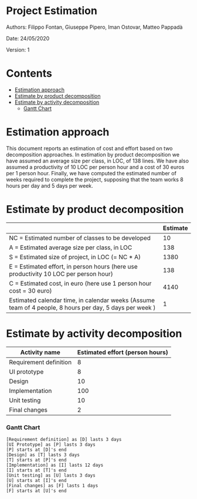 # Project Estimation  

Authors: Filippo Fontan, Giuseppe Pipero, Iman Ostovar, Matteo Pappadà

Date: 24/05/2020
 
Version: 1

# Contents

- [Estimation approach](#estimation-approach)
- [Estimate by product decomposition](#estimate-by-product-decomposition)
- [Estimate by activity decomposition](#estimate-by-activity-decomposition)
    - [Gantt Chart](#gantt-chart)



# Estimation approach

This document reports an estimation of cost and effort based on two decomposition approaches. In estimation by product decomposition we have assumed an average size per class, in LOC, of 138 lines. We have also assumed a productivity of 10 LOC per person hour and a cost of 30 euros per 1 person hour. Finally, we have computed the estimated number of weeks required to complete the project, supposing that the team works 8 hours per day and 5 days per week.

# Estimate by product decomposition


|             | Estimate                        |             
| ----------- | ------------------------------- |  
| NC =  Estimated number of classes to be developed   | 10                            |             
|  A = Estimated average size per class, in LOC       | 138                           | 
| S = Estimated size of project, in LOC (= NC * A) | 1380|
| E = Estimated effort, in person hours (here use productivity 10 LOC per person hour)  | 138                                      |   
| C = Estimated cost, in euro (here use 1 person hour cost = 30 euro) | 4140| 
| Estimated calendar time, in calendar weeks (Assume team of 4 people, 8 hours per day, 5 days per week ) | 1                   |               


# Estimate by activity decomposition


|         Activity name    | Estimated effort (person hours)   |             
| ----------- | ------------------------------- | 
| Requirement definition| 8 |
| UI prototype| 8 |
| Design| 10 |
| Implementation| 100 |
| Unit testing| 10 |
| Final changes| 2 |


### Gantt Chart

```plantuml
[Requirement definition] as [D] lasts 3 days
[UI Prototype] as [P] lasts 3 days
[P] starts at [D]'s end
[Design] as [T] lasts 3 days
[T] starts at [P]'s end
[Implementation] as [I] lasts 12 days
[I] starts at [T]'s end
[Unit testing] as [U] lasts 3 days
[U] starts at [I]'s end
[Final changes] as [F] lasts 1 days
[F] starts at [U]'s end
```